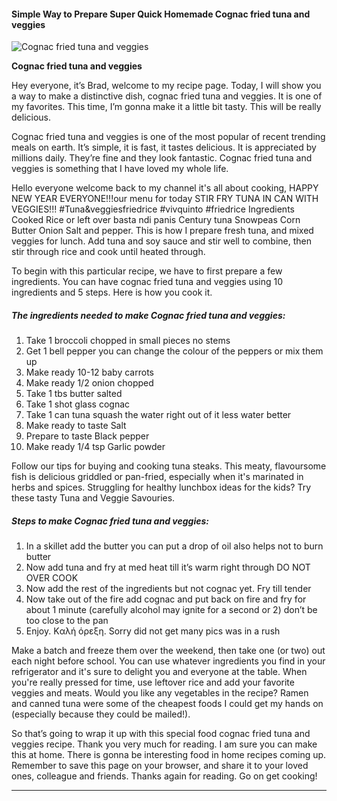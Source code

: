             

#### Simple Way to Prepare Super Quick Homemade Cognac fried tuna and veggies

![Cognac fried tuna and veggies](https://img-global.cpcdn.com/recipes/2a820797dda45bc6/751x532cq70/cognac-fried-tuna-and-veggies-recipe-main-photo.jpg)

**Cognac fried tuna and veggies**

Hey everyone, it’s Brad, welcome to my recipe page. Today, I will show you a way to make a distinctive dish, cognac fried tuna and veggies. It is one of my favorites. This time, I’m gonna make it a little bit tasty. This will be really delicious.

Cognac fried tuna and veggies is one of the most popular of recent trending meals on earth. It’s simple, it is fast, it tastes delicious. It is appreciated by millions daily. They’re fine and they look fantastic. Cognac fried tuna and veggies is something that I have loved my whole life.

Hello everyone welcome back to my channel it's all about cooking, HAPPY NEW YEAR EVERYONE!!!our menu for today STIR FRY TUNA IN CAN WITH VEGGIES!!! #Tuna&veggiesfriedrice #vivquinto #friedrice Ingredients Cooked Rice or left over basta ndi panis Century tuna Snowpeas Corn Butter Onion Salt and pepper. This is how I prepare fresh tuna, and mixed veggies for lunch. Add tuna and soy sauce and stir well to combine, then stir through rice and cook until heated through.

To begin with this particular recipe, we have to first prepare a few ingredients. You can have cognac fried tuna and veggies using 10 ingredients and 5 steps. Here is how you cook it.

##### The ingredients needed to make Cognac fried tuna and veggies:

1.  Take 1 broccoli chopped in small pieces no stems
2.  Get 1 bell pepper you can change the colour of the peppers or mix them up
3.  Make ready 10-12 baby carrots
4.  Make ready 1/2 onion chopped
5.  Take 1 tbs butter salted
6.  Take 1 shot glass cognac
7.  Take 1 can tuna squash the water right out of it less water better
8.  Make ready to taste Salt
9.  Prepare to taste Black pepper
10.  Make ready 1/4 tsp Garlic powder

Follow our tips for buying and cooking tuna steaks. This meaty, flavoursome fish is delicious griddled or pan-fried, especially when it's marinated in herbs and spices. Struggling for healthy lunchbox ideas for the kids? Try these tasty Tuna and Veggie Savouries.

##### Steps to make Cognac fried tuna and veggies:

1.  In a skillet add the butter you can put a drop of oil also helps not to burn butter
2.  Now add tuna and fry at med heat till it’s warm right through DO NOT OVER COOK
3.  Now add the rest of the ingredients but not cognac yet. Fry till tender
4.  Now take out of the fire add cognac and put back on fire and fry for about 1 minute (carefully alcohol may ignite for a second or 2) don’t be too close to the pan
5.  Enjoy. Kαλή όρεξη. Sorry did not get many pics was in a rush

Make a batch and freeze them over the weekend, then take one (or two) out each night before school. You can use whatever ingredients you find in your refrigerator and it's sure to delight you and everyone at the table. When you're really pressed for time, use leftover rice and add your favorite veggies and meats. Would you like any vegetables in the recipe? Ramen and canned tuna were some of the cheapest foods I could get my hands on (especially because they could be mailed!).

So that’s going to wrap it up with this special food cognac fried tuna and veggies recipe. Thank you very much for reading. I am sure you can make this at home. There is gonna be interesting food in home recipes coming up. Remember to save this page on your browser, and share it to your loved ones, colleague and friends. Thanks again for reading. Go on get cooking!

* * *